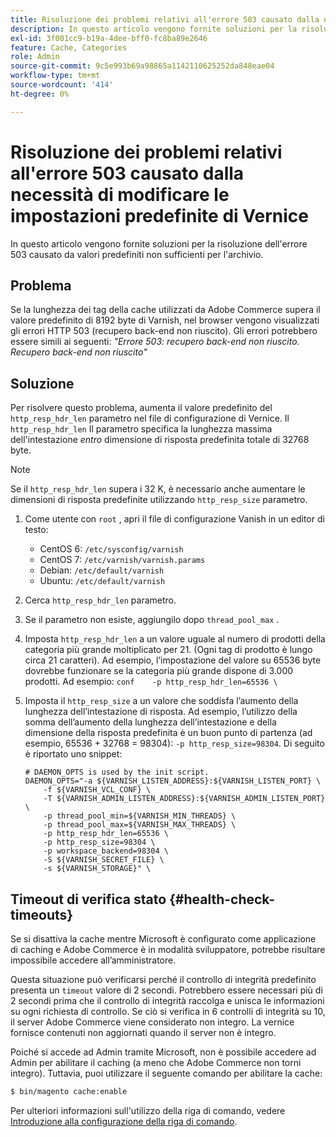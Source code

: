```yaml
---
title: Risoluzione dei problemi relativi all'errore 503 causato dalla necessità di modificare le impostazioni predefinite di Vernice
description: In questo articolo vengono fornite soluzioni per la risoluzione dell'errore 503 causato da valori predefiniti non sufficienti per l'archivio.
exl-id: 3f001cc9-b19a-4dee-bff0-fc8ba89e2646
feature: Cache, Categories
role: Admin
source-git-commit: 9c5e993b69a98865a1142110625252da848eae04
workflow-type: tm+mt
source-wordcount: '414'
ht-degree: 0%

---
```


# Risoluzione dei problemi relativi all&#39;errore 503 causato dalla necessità di modificare le impostazioni predefinite di Vernice

In questo articolo vengono fornite soluzioni per la risoluzione dell&#39;errore 503 causato da valori predefiniti non sufficienti per l&#39;archivio.

## Problema

Se la lunghezza dei tag della cache utilizzati da Adobe Commerce supera il valore predefinito di 8192 byte di Varnish, nel browser vengono visualizzati gli errori HTTP 503 (recupero back-end non riuscito). Gli errori potrebbero essere simili ai seguenti: *&quot;Errore 503: recupero back-end non riuscito. Recupero back-end non riuscito&quot;*

## Soluzione

Per risolvere questo problema, aumenta il valore predefinito del `http_resp_hdr_len` parametro nel file di configurazione di Vernice. Il `http_resp_hdr_len` Il parametro specifica la lunghezza massima dell&#39;intestazione *entro* dimensione di risposta predefinita totale di 32768 byte.

>[!NOTE]
>
>Se il `http_resp_hdr_len` supera i 32 K, è necessario anche aumentare le dimensioni di risposta predefinite utilizzando `http_resp_size` parametro.

1. Come utente con `root` , apri il file di configurazione Vanish in un editor di testo:
   * CentOS 6: `/etc/sysconfig/varnish`
   * CentOS 7: `/etc/varnish/varnish.params`
   * Debian: `/etc/default/varnish`
   * Ubuntu: `/etc/default/varnish`
1. Cerca `http_resp_hdr_len` parametro.
1. Se il parametro non esiste, aggiungilo dopo `thread_pool_max` .
1. Imposta `http_resp_hdr_len` a un valore uguale al numero di prodotti della categoria più grande moltiplicato per 21. (Ogni tag di prodotto è lungo circa 21 caratteri).    Ad esempio, l’impostazione del valore su 65536 byte dovrebbe funzionare se la categoria più grande dispone di 3.000 prodotti.    Ad esempio:    ```conf    -p http_resp_hdr_len=65536 \    ```
1. Imposta il `http_resp_size` a un valore che soddisfa l’aumento della lunghezza dell’intestazione di risposta.    Ad esempio, l’utilizzo della somma dell’aumento della lunghezza dell’intestazione e della dimensione della risposta predefinita è un buon punto di partenza (ad esempio, 65536 + 32768 = 98304): `-p http_resp_size=98304`. Di seguito è riportato uno snippet:

   ```
   # DAEMON_OPTS is used by the init script.
   DAEMON_OPTS="-a ${VARNISH_LISTEN_ADDRESS}:${VARNISH_LISTEN_PORT} \
       -f ${VARNISH_VCL_CONF} \
       -T ${VARNISH_ADMIN_LISTEN_ADDRESS}:${VARNISH_ADMIN_LISTEN_PORT} \
       -p thread_pool_min=${VARNISH_MIN_THREADS} \
       -p thread_pool_max=${VARNISH_MAX_THREADS} \
       -p http_resp_hdr_len=65536 \
       -p http_resp_size=98304 \
       -p workspace_backend=98304 \
       -S ${VARNISH_SECRET_FILE} \
       -s ${VARNISH_STORAGE}" \
   ```

## Timeout di verifica stato {#health-check-timeouts}

Se si disattiva la cache mentre Microsoft è configurato come applicazione di caching e Adobe Commerce è in modalità sviluppatore, potrebbe risultare impossibile accedere all’amministratore.

Questa situazione può verificarsi perché il controllo di integrità predefinito presenta un `timeout` valore di 2 secondi. Potrebbero essere necessari più di 2 secondi prima che il controllo di integrità raccolga e unisca le informazioni su ogni richiesta di controllo. Se ciò si verifica in 6 controlli di integrità su 10, il server Adobe Commerce viene considerato non integro. La vernice fornisce contenuti non aggiornati quando il server non è integro.

Poiché si accede ad Admin tramite Microsoft, non è possibile accedere ad Admin per abilitare il caching (a meno che Adobe Commerce non torni integro). Tuttavia, puoi utilizzare il seguente comando per abilitare la cache:

```bash
$ bin/magento cache:enable
```

Per ulteriori informazioni sull&#39;utilizzo della riga di comando, vedere [Introduzione alla configurazione della riga di comando](https://devdocs.magento.com/guides/v2.3/config-guide/cli/config-cli-subcommands.html).

